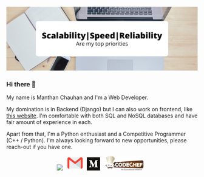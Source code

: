 ![Header](https://github.com/manthanchauhan/manthanchauhan/blob/master/Add%20a%20heading%20(1).png)

### Hi there 👋
My name is Manthan Chauhan and I'm a Web Developer. 

My domination is in Backend (Django) but I can also work on frontend, like [this website](http://www.online-portfolio.live/about/). I'm comfortable with both SQL and NoSQL databases and have fair amount of experience in each. 

Apart from that, I'm a Python enthusiast and a Competitive Programmer (C++ / Python). I'm always looking forward to new opportunities, please reach-out if you have one.

<p align='center'>
  <a href="https://www.linkedin.com/in/manthan-chauhan-83b1b4140/"><img height="35" src="https://github.com/WaylonWalker/WaylonWalker/blob/main/icon/linkedin.png?raw=true"></a>&nbsp;&nbsp;
  <a href="mailto:manthanchauhan913@gmail.com"><img height="40" src="https://github.com/manthanchauhan/manthanchauhan/blob/master/gmail.png"></a>&nbsp;&nbsp;
  <a href="https://medium.com/@manthanchauhan913"><img width="35" src="https://github.com/manthanchauhan/manthanchauhan/blob/master/medium.png"></a>&nbsp;&nbsp;
  <a href="https://www.codechef.com/users/manthanchauhan"><img height="40" src="https://github.com/manthanchauhan/manthanchauhan/blob/master/codechef.svg"></a>&nbsp;&nbsp;
</p>

<!--
**manthanchauhan/manthanchauhan** is a ✨ _special_ ✨ repository because its `README.md` (this file) appears on your GitHub profile.

Here are some ideas to get you started:

- 🔭 I’m currently working on ...
- 🌱 I’m currently learning ...
- 👯 I’m looking to collaborate on ...
- 🤔 I’m looking for help with ...
- 💬 Ask me about ...
- 📫 How to reach me: ...
- 😄 Pronouns: ...
- ⚡ Fun fact: ...
-->

